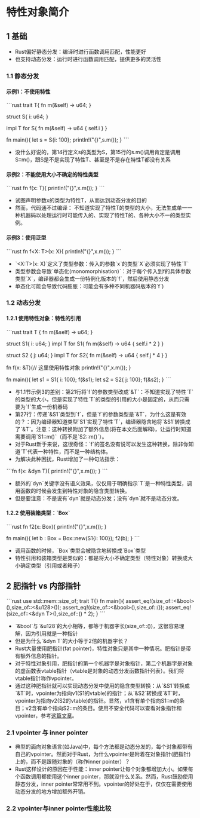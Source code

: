 # 特性对象简介

## 1 基础

* Rust偏好静态分发：编译时进行函数调用匹配，性能更好
* 也支持动态分发：运行时进行函数调用匹配，提供更多的灵活性

### 1.1 静态分发

#### 示例1：不使用特性

ˋˋˋrust
trait T{
	fn m(&self) -> u64;
}

struct S{
	i: u64;
}

impl T for S{
	fn m(&self) -> u64 { self.i }
}

fn main(){
	let s = S{i: 100};
	println!("{}",s.m());
}
ˋˋˋ

* 没什么好说的，第14行定义s的类型为S，第15行的s.m()调用肯定是调用S::m()，跟S是不是实现了特性T、甚至是不是存在特性T都没有关系

#### 示例2：不能使用大小不确定的特性类型

ˋˋˋrust
fn f(x: T){ println!("{}",x.m()); }
ˋˋˋ

* 试图声明参数x的类型为特性T，从而达到动态分发的目的
* 然而，代码通不过编译： 不知道实现了特性T的类型的大小，无法生成单一一种机器码以处理运行时可能传入的、实现了特性T的、各种大小不一的类型实例。

#### 示例3：使用泛型

ˋˋˋrust
fn f<X: T>(x: X){
	println!("{}",x.m());
}
ˋˋˋ

* ˋ<X:T>(x: X)ˋ定义了类型参数：传入的参数ˋxˋ的类型ˋXˋ必须实现了特性ˋTˋ
* 类型参数会导致ˋ单态化(monomorphisation)ˋ：对于每个传入到f的具体参数类型ˋXˋ，编译器都会生成一份特例化版本的ˋfˋ，然后使用静态分发
* 单态化可能会导致代码膨胀：可能会有多种不同机器码版本的ˋfˋ)

### 1.2 动态分发

#### 1.2.1 使用特性对象：特性的引用

ˋˋˋrust
trait T { fn m(&self) -> u64; }

struct S1{ i: u64; }
impl T for S1{
	fn m(&self) -> u64 { self.i * 2 }
}

struct S2 { j: u64; }
impl T for S2{
	fn m(&self) -> u64 { self.j * 4 }
}

fn f(x: &T){// 这里使用特性对象
	println!("{}",x.m());
}
 

fn main(){
	let s1 = S1{ i: 100};
	f(&s1);
	let s2 = S2{ j: 100};
	f(&s2);
}
ˋˋˋ

* 与1.1节示例3的差别：第21行将ˋfˋ的参数类型改成ˋ&Tˋ：不知道实现了特性ˋTˋ的类型的大小，但是实现了特性ˋTˋ的类型的引用的大小是固定的，从而只需要为ˋfˋ生成一份机器码
* 第27行：传递ˋ&S1ˋ类型到ˋfˋ，但是ˋfˋ的参数类型是ˋ&Tˋ，为什么这是有效的？：因为编译器知道类型ˋS1ˋ实现了特性ˋTˋ，编译器隐含地将ˋ&S1ˋ转换成了ˋ&Tˋ。注意：这种转换附加了额外信息(将在本文后面解释)，让运行时知道需要调用ˋS1::m()ˋ（而不是ˋS2::m()ˋ）。
* 对于Rust新手来说，这很奇怪：ˋfˋ的签名没有说可以发生这种转换，除非你知道ˋTˋ代表一种特性，而不是一种结构体。
* 为解决此种困扰，Rust增加了一种句法指示：

ˋˋˋfn f(x: &dyn T){
	println!("{}",x.m());
}
ˋˋˋ

* 额外的ˋdynˋ关键字没有语义效果，仅仅用于明确指示ˋTˋ是一种特性类型，调用函数的时候会发生到特性对象的隐含类型转换。
* 但是要注意：不是说有ˋdynˋ就是动态分发；没有ˋdynˋ就不是动态分发。

#### 1.2.2 使用装箱类型：ˋBox<T>ˋ

ˋˋˋrust
fn f2(x: Box<T>){
	println!("{}",x.m());
}

fn main(){
	let b : Box<S1> = Box::new(S1{i: 100});
	f2(b);
}
ˋˋˋ

* 调用函数的时候，ˋBox<S1>ˋ类型会被隐含地转换成ˋBox<T>ˋ类型
* 特性引用和装箱类型是类似的：都是将大小不确定类型（特性对象）转换成大小确定类型（引用或者箱子）

## 2 肥指针 vs 内部指针

ˋˋˋrust
use std::mem::size_of;
trait T{}
fn main(){
	assert_eq!(size_of::<&bool>(),size_of::<&u128>());
	assert_eq!(size_of::<&bool>(),size_of::<usize>());
	assert_eq!(size_of::<&dyn T>(),size_of::<usize>() * 2);
}
ˋˋˋ

* ˋ&boolˋ与ˋ&u128ˋ的大小相等，都等于机器字长(size_of::<usize>())，这很容易理解，因为引用就是一种指针
* 但是为什么ˋ&dyn Tˋ的大小等于2倍的机器字长？
* Rust大量使用肥指针(fat pointer)，特性对象只是其中一种情况。肥指针是带有额外信息的指针。
* 对于特性对象引用，肥指针的第一个机器字是对象指针，第二个机器字是对象的虚函数表vtable指针（vtable是对象的动态分发函数指针列表）。我们将vtable指针称作vpointer。
* 通过这种肥指针就可以实现动态分发中使用的隐含类型转换：从ˋ&S1ˋ转换成ˋ&Tˋ时，vpointer为指向v1(S1的vtable)的指针；从ˋ&S2ˋ转换成ˋ&Tˋ时，vpointer为指向v2(S2的vtable)的指针。显然，v1含有单个指向S1::m的条目；v2含有单个指向S2::m的条目。使用不安全代码可以查看对象指针和vpointer，参考[这篇文章](https://iandouglasscott.com/2018/05/28/exploring-rust-fat-pointers/)。

### 2.1 vpointer 与 inner pointer 

* 典型的面向对象语言(如Java)中，每个方法都是动态分发的，每个对象都带有自己的vpointer。然而对于Rust，为什么vpointer是附着在对象指针(肥指针)上的，而不是跟随对象的（称作inner pointer）？
* Rust这样设计的原因在于性能：inner pointer让每个对象都增加大小。如果每个函数调用都使用这个inner pointer，那就没什么关系。然而，Rust鼓励使用静态分发，inner pointer常常用不到。vpointer的好处在于，仅仅在需要使用动态分发的地方增加额外开销。

### 2.2 vpointer与inner pointer性能比较

